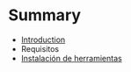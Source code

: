 # Summary

* [Introduction](README.md)
* Requisitos
* [Instalación de herramientas](instalacion_de_herramientas.md)

